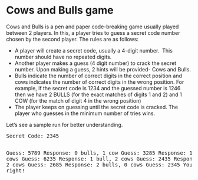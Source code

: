 # Cows and Bulls game

<p>Cows and Bulls is a pen and paper code-breaking game usually played between 2 players. In this, a player tries to guess a secret code number chosen by the second player. The rules are as follows:</p>

<ul><li>A player will create a secret code, usually a 4-digit number. &nbsp;This number should have no repeated digits.</li><li>Another player makes a guess (4 digit number) to crack the secret number. Upon making a guess, 2 hints will be provided- Cows and Bulls.</li><li>Bulls indicate the number of correct digits in the correct position and cows indicates the number of correct digits in the wrong position. For example, if the secret code is 1234 and the guessed number is 1246 then we have 2 BULLS (for the exact matches of digits 1 and 2) and 1 COW (for the match of digit 4 in the wrong position)</li><li>The player keeps on guessing until the secret code is cracked. The player who guesses in the minimum number of tries wins.</li></ul>

<p>Let’s see a sample run for better understanding.</p>
<pre>Secret Code: 2345

Guess: 5789
Response: 0 bulls, 1 cow
Guess: 3285
Response: 1 bull, 2 cows
Guess: 6235
Response: 1 bull, 2 cows
Guess: 2435
Response: 2 bulls, 2 cows
Guess: 2685
Response: 2 bulls, 0 cows
Guess: 2345
You guessed right!</pre>
